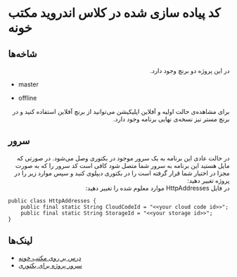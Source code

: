 
# کد پیاده سازی شده در کلاس اندروید مکتب خونه

## شاخه‌ها
<div dir="rtl">
در این پروژه دو برنچ وجود دارد.
</div>

* master

* offline

<div dir="rtl">
برای مشاهده‌ی حالت اولیه و آفلاین اپلیکیشن می‌توانید از برنچ آفلاین استفاده کنید و در برنچ مستر نیز نسخه‌ی نهایی برنامه وجود دارد.
</div>

## سرور
<div dir="rtl">
در حالت عادی این برنامه به یک سرور موجود در بکتوری وصل می‌شود. در صورتی که مایل هستید این برنامه به سرور شما متصل شود کافی است کد سرور را که به صورت مجزا در اختیار شما قرار گرفته است را در بکتوری دیپلوی کنید و سپس موارد زیر را در پروژه تغییر دهید:
</div>
<div dir="rtl">
در فایل HttpAddresses موارد معلوم شده را تغییر دهید:
</div>

```
public class HttpAddresses {
    public final static String CloudCodeId = "<<your cloud code id>>";
    public final static String StorageId = "<<your storage id>>";
}
```

## لینک‌ها

* [درس بر روی مکتب خونه](https://plus.maktabkhooneh.org/course/2/chapters/#info)
* [سرور پروژه برای بکتوری](https://github.com/hphamid/maktabkhooneh-instagram-server)

